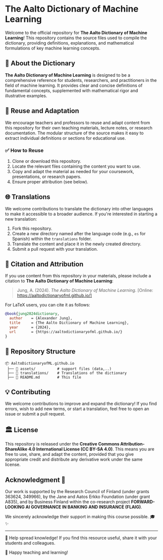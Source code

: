 # The Aalto Dictionary of Machine Learning

Welcome to the official repository for **The Aalto Dictionary of Machine Learning**! This repository contains the source files used to compile the dictionary, providing definitions, explanations, and mathematical formulations of key machine learning concepts.

## 📖 About the Dictionary

**The Aalto Dictionary of Machine Learning** is designed to be a comprehensive reference for students, researchers, and practitioners in the field of machine learning. It provides clear and concise definitions of fundamental concepts, supplemented with mathematical rigor and illustrative examples.

## 🔄 Reuse and Adaptation

We encourage teachers and professors to reuse and adapt content from this repository for their own teaching materials, lecture notes, or research documentation. The modular structure of the source makes it easy to extract individual definitions or sections for educational use.

### ✅ How to Reuse

1. Clone or download this repository.
2. Locate the relevant files containing the content you want to use.
3. Copy and adapt the material as needed for your coursework, presentations, or research papers.
4. Ensure proper attribution (see below).

## 🌐 Translations

We welcome contributions to translate the dictionary into other languages to make it accessible to a broader audience. If you're interested in starting a new translation:

1. Fork this repository.
2. Create a new directory named after the language code (e.g., `es` for Spanish) within the `translations` folder.
3. Translate the content and place it in the newly created directory.
4. Submit a pull request with your translation.

## 📌 Citation and Attribution

If you use content from this repository in your materials, please include a citation to **The Aalto Dictionary of Machine Learning**:

> Jung, A. (2024). *The Aalto Dictionary of Machine Learning*. [Online: https://aaltodictionaryofml.github.io/]

For LaTeX users, you can cite it as follows:

```bibtex
@book{jung2024dictionary,
  author    = {Alexander Jung},
  title     = {The Aalto Dictionary of Machine Learning},
  year      = {2024},
  url       = {https://aaltodictionaryofml.github.io/}
}
```

## 📂 Repository Structure

```
📦 AaltoDictionaryofML.github.io
 ├── 📁 assets/          # support files (data,..)
 ├── 📁 translations/    # Translations of the dictionary
 ├── 📄 README.md        # This file
```

## 💡 Contributing

We welcome contributions to improve and expand the dictionary! If you find errors, wish to add new terms, or start a translation, feel free to open an issue or submit a pull request.

## 🏛 License

This repository is released under the **Creative Commons Attribution-ShareAlike 4.0 International License (CC BY-SA 4.0)**. This means you are free to use, 
share, and adapt the content, provided that you give appropriate credit and distribute any derivative work under the same license.

## Acknowledgment 🙌  

Our work is supported by the Research Council of Finland (under grants 363624, 349966), by the Jane and Aatos Erkko Foundation (under grant A835), 
and by Business Finland within the co-research project **FORWARD-LOOKING AI GOVERNANCE IN BANKING AND INSURANCE (FLAIG)**.  

We sincerely acknowledge their support in making this course possible. 🎓✨  

---

📢 Help spread knowledge! If you find this resource useful, share it with your students and colleagues.

🚀 Happy teaching and learning!

